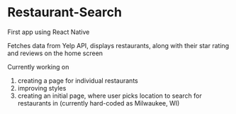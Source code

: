 # Restaurant-Search
First app using React Native

Fetches data from Yelp API, displays restaurants, along with their star rating and reviews on the home screen

Currently working on 
1) creating a page for individual restaurants
2) improving styles
3) creating an initial page, where user picks location to search for restaurants in (currently hard-coded as Milwaukee, WI)
